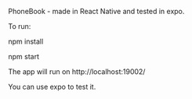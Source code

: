 PhoneBook - made in React Native and tested in expo.

To run:

npm install

npm start

The app will run on http://localhost:19002/

You can use expo to test it.

